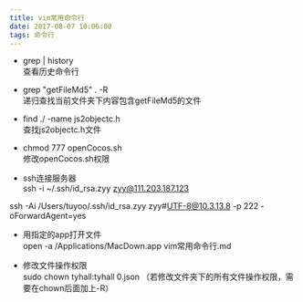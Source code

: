 ```yaml
---
title: vim常用命令行
date: 2017-08-07 10:06:00
tags: 命令行
---
```


* grep | history    
查看历史命令行   

* grep "getFileMd5" . -R   
递归查找当前文件夹下内容包含getFileMd5的文件  

* find ./ -name js2objectc.h   
查找js2objectc.h文件  

* chmod 777 openCocos.sh   
修改openCocos.sh权限  

* ssh连接服务器  
 ssh -i ~/.ssh/id_rsa.zyy zyy@111.203.187.123

 ssh -Ai /Users/tuyoo/.ssh/id_rsa.zyy zyy#UTF-8@10.3.13.8 -p 222 -oForwardAgent=yes
 
* 用指定的app打开文件  
  open -a /Applications/MacDown.app vim常用命令行.md  
  
* 修改文件操作权限  
  sudo chown tyhall:tyhall 0.json （若修改文件夹下的所有文件操作权限，需要在chown后面加上-R）



  


